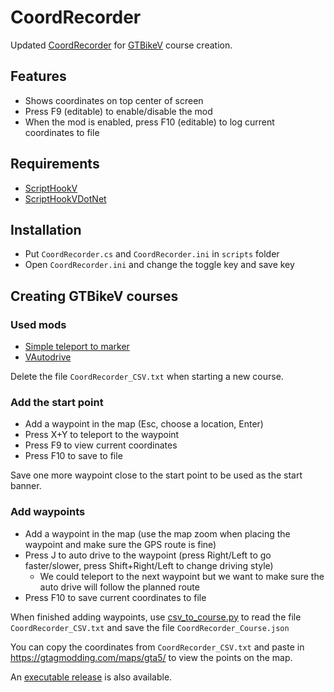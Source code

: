 # CoordRecorder

Updated [CoordRecorder](https://www.gta5-mods.com/tools/coordinates-recorder-net) for [GTBikeV](https://www.gta5-mods.com/scripts/gt-bike-v) course creation.

## Features
- Shows coordinates on top center of screen
- Press F9 (editable) to enable/disable the mod
- When the mod is enabled, press F10 (editable) to log current coordinates to file

## Requirements
- [ScriptHookV](http://www.dev-c.com/gtav/scripthookv/)
- [ScriptHookVDotNet](https://github.com/crosire/scripthookvdotnet/releases)

## Installation
- Put `CoordRecorder.cs` and `CoordRecorder.ini` in `scripts` folder
- Open `CoordRecorder.ini` and change the toggle key and save key

## Creating GTBikeV courses

### Used mods
- [Simple teleport to marker](https://www.gta5-mods.com/scripts/simple-teleport-to-marker-press-x-y)
- [VAutodrive](https://www.gta5-mods.com/scripts/vautodrive)

Delete the file `CoordRecorder_CSV.txt` when starting a new course.

### Add the start point
- Add a waypoint in the map (Esc, choose a location, Enter)
- Press X+Y to teleport to the waypoint
- Press F9 to view current coordinates
- Press F10 to save to file

Save one more waypoint close to the start point to be used as the start banner.

### Add waypoints
- Add a waypoint in the map (use the map zoom when placing the waypoint and make sure the GPS route is fine)
- Press J to auto drive to the waypoint (press Right/Left to go faster/slower, press Shift+Right/Left to change driving style)
  - We could teleport to the next waypoint but we want to make sure the auto drive will follow the planned route
- Press F10 to save current coordinates to file

When finished adding waypoints, use [csv_to_course.py](https://github.com/oldnapalm/CoordRecorder/blob/master/csv_to_course.py) to read the file `CoordRecorder_CSV.txt` and save the file `CoordRecorder_Course.json`

You can copy the coordinates from `CoordRecorder_CSV.txt` and paste in https://gtagmodding.com/maps/gta5/ to view the points on the map.

An [executable release](https://github.com/oldnapalm/CoordRecorder/releases) is also available.

